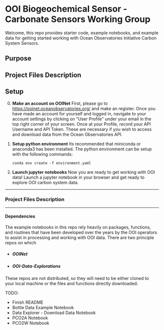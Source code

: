 # OOI Biogeochemical Sensor - Carbonate Sensors Working Group

Welcome, this repo provides starter code, example notebooks, and example data for
getting started working with Ocean Observatories Initiative Carbon System Sensors.

## Purpose


## Project Files Description


## Setup

0. **Make an account on OOINet**
First, please go to https://ooinet.oceanobservatories.org/ and make an register. Once you have made an account for yourself and logged in, navigate to your account settings by clicking on "User Profile" under your email in the top right corner of your screen. Once at your Profile, record your API Username and API Token. These are necessary if you wish to access and download data from the Ocean Observatories API.

1. **Setup python environment**
Its recommended that miniconda or anaconda3 has been installed. The python environment can be setup with the following commands:

    ```
    conda env create -f environment.yaml
    ```

2. **Launch jupyter notebooks**
Now you are ready to get working with OOI data! Launch a jupyter notebook in your browser and get ready to explore OOI carbon system data.

---
### Project Files Description
---
#### Dependencies
The example notebooks in this repo rely heavily on packages, functions, and routines that have been developed over the years by the OOI operators to assist in processing and working with OOI data. There are two principle repos on which

* ##### OOINet
* ##### OOI-Data-Explorations

These repos are not distributed, so they will need to be either cloned to your local machine or the files and functions directly downloaded.




TODO:
* Finish README
* Bottle Data Example Notebook
* Data Explorer - Download Data Notebook
* PCO2A Notebook
* PCO2W Notebook
